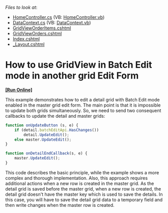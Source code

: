 <!-- default file list -->
*Files to look at*:

* [HomeController.cs](./CS/T508133/Controllers/HomeController.cs) (VB: [HomeController.vb](./VB/T508133/Controllers/HomeController.vb))
* [DataContext.cs](./CS/T508133/Models/DataContext.cs) (VB: [DataContext.vb](./VB/T508133/Models/DataContext.vb))
* [GridViewOrderItems.cshtml](./CS/T508133/Views/Home/GridViewOrderItems.cshtml)
* [GridViewOrders.cshtml](./CS/T508133/Views/Home/GridViewOrders.cshtml)
* [Index.cshtml](./CS/T508133/Views/Home/Index.cshtml)
* [_Layout.cshtml](./CS/T508133/Views/Shared/_Layout.cshtml)
<!-- default file list end -->
# How to use GridView in Batch Edit mode in another grid Edit Form
<!-- run online -->
**[[Run Online]](https://codecentral.devexpress.com/t509492/)**
<!-- run online end -->


<p>This example demonstrates how to edit a detail grid with Batch Edit mode enabled in the master grid edit form. The main point is that it is impossible to update both grids simultaneously. So, we need to send two consequent callbacks to update the detail and master grids:</p>


```js
function onUpdateButton (s, e) {
    if (detail.batchEditApi.HasChanges())
        detail.UpdateEdit();
    else master.UpdateEdit();
}

function onDetailEndCallback(s, e) {
    master.UpdateEdit();
}
```


<p>This code describes the basic principle, while the example shows a more complex and thorough implementation. Also, this approach requires additional actions when a new row is created in the master grid. As the detail grid is saved before the master grid, when a new row is created, the detail grid doesn't have the master key which is used to save the details. In this case, you will have to save the detail grid data to a temporary field and then write changes when the master row is created.</p>

<br/>


